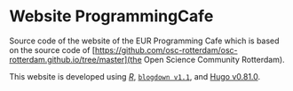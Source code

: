 # Website ProgrammingCafe

Source code of the website of the EUR Programming Cafe which is based on the source code of [https://github.com/osc-rotterdam/osc-rotterdam.github.io/tree/master](the Open Science Community Rotterdam).

This website is developed using [_R_](https://cran.r-project.org/), [`blogdown v1.1`](https://github.com/rstudio/blogdown), and [Hugo v0.81.0](https://gohugo.io/). 
